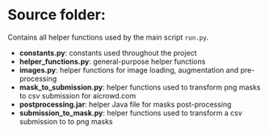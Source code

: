 # Source folder: 

Contains all helper functions used by the main script `run.py`.

- **constants.py**: constants used throughout the project
- **helper_functions.py**: general-purpose helper functions
- **images.py**: helper functions for image loading, augmentation and pre-processing
- **mask_to_submission.py**: helper functions used to transform png masks to csv submission for aicrowd.com
- **postprocessing.jar**: helper Java file for masks post-processing
- **submission_to_mask.py**: helper functions used to transform a csv submission to to png masks
